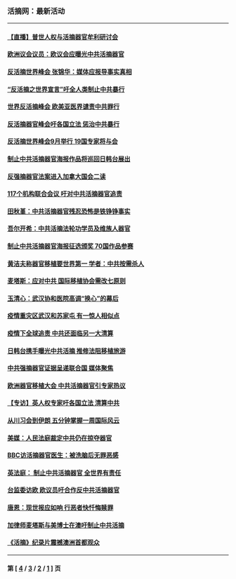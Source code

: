 ### 活摘网：最新活动
---
#### [【直播】普世人权与活摘器官牟利研讨会](../../pages/nf5883/n13425146.md?12190430) 
#### [欧洲议会议员：欧议会应曝光中共活摘器官](../../pages/nf5883/n13336571.md?12190430) 
#### [反活摘世界峰会 张锦华：媒体应报导事实真相](../../pages/nf5883/n13278502.md?12190430) 
#### [“反活摘之世界宣言”吁全人类制止中共暴行](../../pages/nf5883/n13259730.md?12190430) 
#### [世界反活摘峰会 欧美亚医界谴责中共罪行](../../pages/nf5883/n13253550.md?12190430) 
#### [反活摘器官峰会吁各国立法 惩治中共暴行](../../pages/nf5883/n13245052.md?12190430) 
#### [反活摘世界峰会9月举行 19国专家将与会](../../pages/nf5883/n13201492.md?12190430) 
#### [制止中共活摘器官海报作品将巡回日韩台展出](../../pages/nf5883/n13177791.md?12190430) 
#### [反强摘器官法案进入加拿大国会二读](../../pages/nf5883/n13033450.md?12190430) 
#### [117个机构联合会议 吁对中共活摘器官追责](../../pages/nf5883/n12775087.md?12190430) 
#### [田秋堇：中共活摘器官残忍恐怖是铁铮铮事实](../../pages/nf5883/n12702148.md?12190430) 
#### [吾尔开希：中共活摘法轮功学员及维族人器官](../../pages/nf5883/n12693197.md?12190430) 
#### [制止中共活摘器官海报征选颁奖 70国作品参赛](../../pages/nf5883/n12692050.md?12190430) 
#### [黄洁夫称器官移植要世界第一 学者：中共按需杀人](../../pages/nf5883/n12572329.md?12190430) 
#### [麦塔斯：应对中共 国际移植协会需改七原则](../../pages/nf5883/n12514711.md?12190430) 
#### [玉清心：武汉协和医院高调“换心”的幕后](../../pages/nf5883/n12298730.md?12190430) 
#### [疫情重灾区武汉和苏家屯 有一惊人相似点](../../pages/nf5883/n12150824.md?12190430) 
#### [疫情下全球追责 中共还面临另一大清算](../../pages/nf5883/n12070397.md?12190430) 
#### [日韩台携手曝光中共活摘 推修法阻移植旅游](../../pages/nf5883/n11712046.md?12190430) 
#### [中共强摘器官证据呈递联合国 媒体聚焦](../../pages/nf5883/n11546426.md?12190430) 
#### [欧洲器官移植大会 中共活摘器官引专家热议](../../pages/nf5883/n11539095.md?12190430) 
#### [【专访】英人权专家吁各国立法 清算中共](../../pages/nf5883/n11367315.md?12190430) 
#### [从川习会到伊朗 五分钟掌握一周国际风云](../../pages/nf5883/n11338520.md?12190430) 
#### [美媒：人民法庭裁定中共仍在掠夺器官](../../pages/nf5883/n11334897.md?12190430) 
#### [BBC访活摘器官医生：被洗脑后无罪恶感](../../pages/nf5883/n11335935.md?12190430) 
#### [英法庭： 制止中共活摘器官 全世界有责任](../../pages/nf5883/n11330691.md?12190430) 
#### [台监委访欧 欧议员吁合作反中共活摘器官](../../pages/nf5883/n11109190.md?12190430) 
#### [唐恩：现世报应如响 行恶者快忏悔赎罪](../../pages/nf5883/n11104016.md?12190430) 
#### [加律师麦塔斯与美博士在澳吁制止中共活摘](../../pages/nf5883/n10724764.md?12190430) 
#### [《活摘》纪录片震撼澳洲首都观众](../../pages/nf5883/n10722747.md?12190430) 

---
#### 第 [ [4](./4.md?12190430) / [3](./3.md?12190430) / [2](./2.md?12190430) / [1](./1.md?12190430) ] 页
